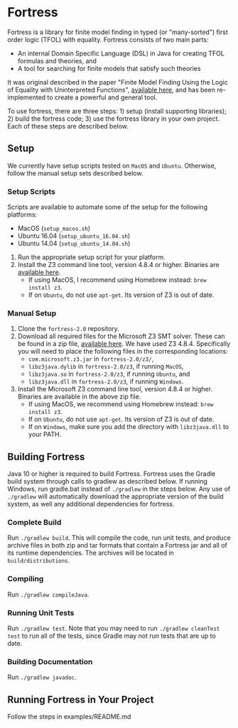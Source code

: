 # Fortress

Fortress is a library for finite model finding in typed (or "many-sorted") first order logic (TFOL) with equality.
Fortress consists of two main parts:
* An internal Domain Specific Language (DSL) in Java for creating TFOL formulas and theories, and
* A tool for searching for finite models that satisfy such theories

It was original described in the paper "Finite Model Finding Using the Logic of Equality with Uninterpreted Functions", [available here](https://cs.uwaterloo.ca/~nday/pdf/refereed/2016-VaDa-fm.pdf), and has been re-implemented to create a powerful and general tool.

To use fortress, there are three steps: 1) setup (install supporting libraries); 2) build the fortress code; 3) use the fortress library in your own project.  Each of these steps are described below.

## Setup
We currently have setup scripts tested on `MacOS` and `Ubuntu`.  Otherwise, follow the manual setup sets described below.

### Setup Scripts
Scripts are available to automate some of the setup for the following platforms:
* MacOS (`setup_macos.sh`)
* Ubuntu 16.04 (`setup_ubuntu_16.04.sh`)
* Ubuntu 14.04 (`setup_ubuntu_14.04.sh`)

1. Run the appropriate setup script for your platform.
2. Install the Z3 command line tool, version 4.8.4 or higher. Binaries are [available here](https://github.com/Z3Prover/z3/releases).
    * If using MacOS, I recommend using Homebrew instead: `brew install z3`.
    * If on `Ubuntu`, do not use `apt-get`. Its version of Z3 is out of date.

### Manual Setup
1. Clone the `fortress-2.0` repository.
2. Download all required files for the Microsoft Z3 SMT solver. These can be found in a zip file, [available here](https://github.com/Z3Prover/z3/releases).
    We have used Z3 4.8.4.
    Specifically you will need to place the following files in the corresponding locations:
    * `com.microsoft.z3.jar` in `fortress-2.0/z3/`,
    * `libz3java.dylib` in `fortress-2.0/z3`, if running `MacOS`,
    * `libz3java.so` in `fortress-2.0/z3`, if running `Ubuntu`, and
    * `libz3java.dll` in `fortress-2.0/z3`, if running `Windows`.
3. Install the Microsoft Z3 command line tool, version 4.8.4 or higher. Binaries are available in the above zip file.
    * If using MacOS, we recommend using Homebrew instead: `brew install z3`.
    * If on `Ubuntu`, do not use `apt-get`. Its version of Z3 is out of date.
    * If on `Windows`, make sure you add the directory with `libz3java.dll` to your PATH.

## Building Fortress
Java 10 or higher is required to build Fortress.
Fortress uses the Gradle build system through calls to gradlew as described below. If running Windows, run gradle.bat instead of `./gradlew` in the steps below.  Any use of `./gradlew` will automatically download the appropriate version of the build system, as well any additional dependencies for fortress.

### Complete Build
Run `./gradlew build`.
This will compile the code, run unit tests, and produce archive files in both zip and tar formats that contain a Fortress jar and all of its runtime dependencies.
The archives will be located in `build/distributions`.

### Compiling
Run `./gradlew compileJava`.

### Running Unit Tests
Run `./gradlew test`.
Note that you may need to run `./gradlew cleanTest test` to run all of the tests, since Gradle may not run tests that are up to date.

### Building Documentation
Run `./gradlew javadoc`.

## Running Fortress in Your Project
Follow the steps in examples/README.md
